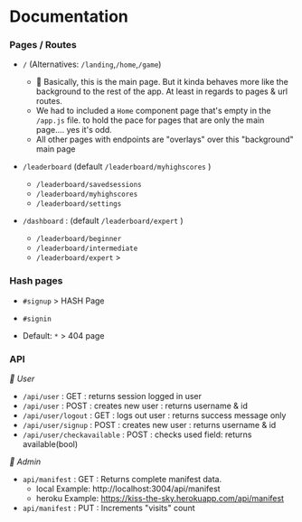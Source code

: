 # Documentation

### Pages / Routes

* `/` (Alternatives: `/landing`,`/home`,`/game`)
  * 🌅 Basically, this is the main page. But it kinda behaves more like the background to the rest of the app. At least in regards to pages & url routes.  
  * We had to included a `Home` component page that's empty in the `/app.js` file. to hold the pace for pages that are only the main page.... yes it's odd.
  * All other pages with endpoints are "overlays" over this "background" main page

* `/leaderboard` (default `/leaderboard/myhighscores` )
  * `/leaderboard/savedsessions`
  * `/leaderboard/myhighscores`
  * `/leaderboard/settings`

* `/dashboard` : (default `/leaderboard/expert` )
  * `/leaderboard/beginner`
  * `/leaderboard/intermediate`
  * `/leaderboard/expert` >

### Hash pages
* `#signup` > HASH Page
* `#signin`

* Default: `*` > 404 page

### API

*👥 User*

* `/api/user` : GET : returns session logged in user
* `/api/user` : POST : creates new user : returns username & id
* `/api/user/logout` : GET : logs out user : returns success message only
* `/api/user/signup` : POST : creates new user : returns username & id
* `/api/user/checkavailable` : POST : checks used field: returns available(bool)

*🧮 Admin*

* `api/manifest` : GET : Returns complete manifest data.
  * local Example: http://localhost:3004/api/manifest
  * heroku Example: https://kiss-the-sky.herokuapp.com/api/manifest
* `api/manifest` : PUT : Increments "visits" count
